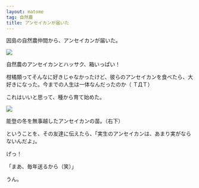 ```yaml
---
layout: matome
tag: 自然農
title: アンセイカンが届いた
---
```

因島の自然農仲間から、アンセイカンが届いた。

<div class="img-box">
<p><img src="https://c1.staticflickr.com/3/2835/33587539111_7b6e773cca.jpg" /></p>
<p>自然農のアンセイカンとハッサク、箱いっぱい！</p>
</div>

柑橘類ってそんなに好きじゃなかったけど、彼らのアンセイカンを食べたら、大好きになった。今までの人生は一体なんだったのか（ ＴДＴ）

これはいいと思って、種から育て始めた。

<div class="img-box">
<p><img src="https://c2.staticflickr.com/4/3767/32903300883_8541fa473c.jpg" /></p>
<p>能登の冬を無事越したアンセイカンの苗。（右下）</p>
</div>

ということを、その友達に伝えたら、「実生のアンセイカンは、あまり実がならないんだよ」。

げっ！

「まあ、毎年送るから（笑）」

うん。

